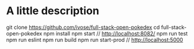# A little description

[//]: # "Task 11.2"

git clone <https://github.com/ivose/full-stack-open-pokedex>
cd full-stack-open-pokedex
npm install
npm start // <http://localhost:8082/>
npm run test
npm run eslint
npm run build
npm run start-prod // <http://localhost:5000>
